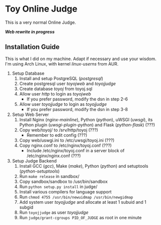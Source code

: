 # Toy Online Judge

This is a very normal Online Judge.

***Web rewrite in progress***

## Installation Guide

This is what I did on my machine.
Adapt if necessary and use your wisdom.
I'm using Arch Linux, with kernel *linux-userns* from AUR.

1. Setup Database
   1. Install and setup PostgreSQL (*postgresql*)
   2. Create postgresql user *toyojweb* and *toyojjudge*
   3. Create database *toyoj* from toyoj.sql
   4. Allow user *http* to login as *toyojweb*
      * If you prefer password, modify the dsn in step 2-6
   5. Allow user *toyojjudge* to login as *toyojjudge*
      * If you prefer password, modify the dsn in step 3-8
2. Setup Web Server
   1. Install Nginx (*nginx-mainline*), Python (*python*), uWSGI (*uwsgi*),
      its Python plugin (*uwsgi-plugin-python*) and Flask (*python-flask*) (???)
   2. Copy web/toyoj/ to /srv/http/toyoj (???)
      * Remember to edit config (???)
   3. Copy web/uswgi.ini to /etc/uwsgi/toyoj.ini (???)
   4. Copy nginx.conf to /etc/nginx/toyoj.conf (???)
      * Include /etc/nginx/toyoj.conf in a server block of /etc/nginx/nginx.conf (???)
3. Setup Judge Backend
   1. Install GCC (*gcc*), Make (*make*), Python (*python*) and setuptools (*python-setuptools*)
   2. Run `make release` in sandbox/
   3. Copy sandbox/sandbox to /usr/bin/sandbox
   4. Run `python setup.py install` in judge/
   5. Install various compilers for language support
   6. Run `chmod 4755 /usr/bin/newuidmap /usr/bin/newgidmap`
   7. Add system user *toyojjudge* and allocate at least 1 subuid and 1 subgid
   8. Run `toyojjudge` as user *toyojjudge*
   9. Run `judge/grant-cgroups PID_OF_JUDGE` as root in one minute
